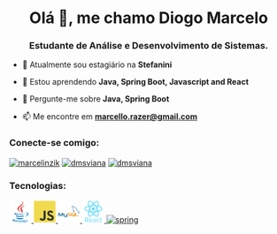 <h1 align="center">Olá 👋, me chamo Diogo Marcelo</h1>
<h3 align="center">Estudante de Análise e Desenvolvimento de Sistemas.</h3>

- 🔭 Atualmente sou estagiário na **Stefanini**

- 🌱 Estou aprendendo **Java, Spring Boot, Javascript and React**

- 💬 Pergunte-me sobre **Java, Spring Boot**

- 📫 Me encontre em **marcello.razer@gmail.com**

<h3 align="left">Conecte-se comigo:</h3>
<p align="left">
<a href="https://twitter.com/marcelinzik" target="blank"><img align="center" src="https://raw.githubusercontent.com/rahuldkjain/github-profile-readme-generator/master/src/images/icons/Social/twitter.svg" alt="marcelinzik" height="30" width="40" /></a>
<a href="https://linkedin.com/in/dmsviana" target="blank"><img align="center" src="https://raw.githubusercontent.com/rahuldkjain/github-profile-readme-generator/master/src/images/icons/Social/linked-in-alt.svg" alt="dmsviana" height="30" width="40" /></a>
<a href="https://instagram.com/dmsviana" target="blank"><img align="center" src="https://raw.githubusercontent.com/rahuldkjain/github-profile-readme-generator/master/src/images/icons/Social/instagram.svg" alt="dmsviana" height="30" width="40" /></a>
</p>

<h3 align="left">Tecnologias:</h3>
<p align="left"> <a href="https://www.java.com" target="_blank" rel="noreferrer"> <img src="https://raw.githubusercontent.com/devicons/devicon/master/icons/java/java-original.svg" alt="java" width="40" height="40"/> </a> <a href="https://developer.mozilla.org/en-US/docs/Web/JavaScript" target="_blank" rel="noreferrer"> <img src="https://raw.githubusercontent.com/devicons/devicon/master/icons/javascript/javascript-original.svg" alt="javascript" width="40" height="40"/> </a> <a href="https://www.mysql.com/" target="_blank" rel="noreferrer"> <img src="https://raw.githubusercontent.com/devicons/devicon/master/icons/mysql/mysql-original-wordmark.svg" alt="mysql" width="40" height="40"/> </a> <a href="https://reactjs.org/" target="_blank" rel="noreferrer"> <img src="https://raw.githubusercontent.com/devicons/devicon/master/icons/react/react-original-wordmark.svg" alt="react" width="40" height="40"/> </a> <a href="https://spring.io/" target="_blank" rel="noreferrer"> <img src="https://www.vectorlogo.zone/logos/springio/springio-icon.svg" alt="spring" width="40" height="40"/> </a> </p>

